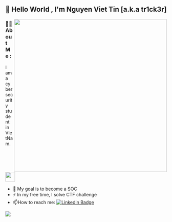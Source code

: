 ## 👋 Hello World , I'm Nguyen Viet Tin [a.k.a tr1ck3r]

<img align="right" src="https://i.pinimg.com/originals/a4/38/b3/a438b351b2d622c4940d5325b22d6225.gif" width="477">

### :woman_technologist: About Me :
I am a cyber security student in VietNam. <img src="https://media.giphy.com/media/WUlplcMpOCEmTGBtBW/giphy.gif" width="30"> 
- :telescope: My goal is to become a SOC 
- :zap: In my free time, I solve CTF challenge 
- :mailbox:How to reach me: [![Linkedin Badge](https://img.shields.io/badge/-vieTins-blue?style=flat&logo=Linkedin&logoColor=white)](https://www.linkedin.com/in/vi%E1%BB%87t-t%C3%ADn-nguy%E1%BB%85n-0b4196329/)

![](https://komarev.com/ghpvc/?username=vieTins&color=lightgrey)

